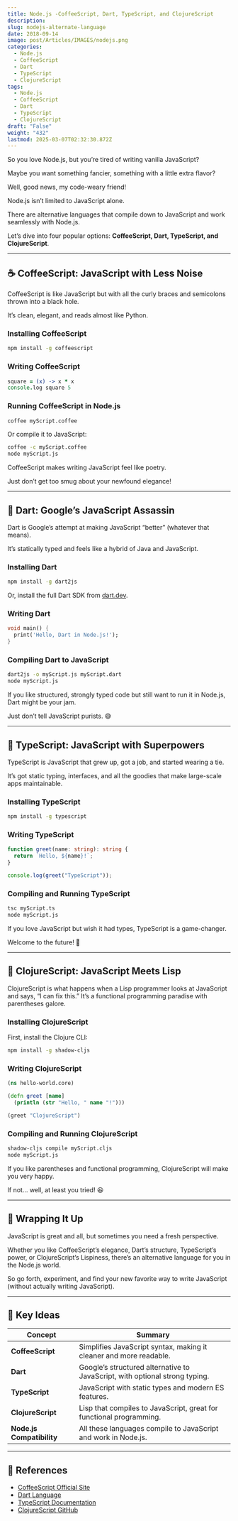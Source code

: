 ```yaml
---
title: Node.js -CoffeeScript, Dart, TypeScript, and ClojureScript
description: 
slug: nodejs-alternate-language
date: 2018-09-14
image: post/Articles/IMAGES/nodejs.png
categories:
  - Node.js
  - CoffeeScript
  - Dart
  - TypeScript
  - ClojureScript
tags:
  - Node.js
  - CoffeeScript
  - Dart
  - TypeScript
  - ClojureScript
draft: "False"
weight: "432"
lastmod: 2025-03-07T02:32:30.872Z
---
```

<!-- 
# Node.js - Alternate Languages: CoffeeScript, Dart, TypeScript, and ClojureScript -->

So you love Node.js, but you’re tired of writing vanilla JavaScript?

Maybe you want something fancier, something with a little extra flavor?

Well, good news, my code-weary friend!

Node.js isn’t limited to JavaScript alone.

There are alternative languages that compile down to JavaScript and work seamlessly with Node.js.

Let’s dive into four popular options: **CoffeeScript, Dart, TypeScript, and ClojureScript**.

***

## ☕ CoffeeScript: JavaScript with Less Noise

CoffeeScript is like JavaScript but with all the curly braces and semicolons thrown into a black hole.

It’s clean, elegant, and reads almost like Python.

### Installing CoffeeScript

```sh
npm install -g coffeescript
```

### Writing CoffeeScript

```coffee
square = (x) -> x * x
console.log square 5
```

### Running CoffeeScript in Node.js

```sh
coffee myScript.coffee
```

Or compile it to JavaScript:

```sh
coffee -c myScript.coffee
node myScript.js
```

CoffeeScript makes writing JavaScript feel like poetry.

Just don’t get too smug about your newfound elegance!

***

## 🎯 Dart: Google’s JavaScript Assassin

Dart is Google’s attempt at making JavaScript “better” (whatever that means).

It’s statically typed and feels like a hybrid of Java and JavaScript.

### Installing Dart

```sh
npm install -g dart2js
```

Or, install the full Dart SDK from [dart.dev](https://dart.dev/get-dart).

### Writing Dart

```dart
void main() {
  print('Hello, Dart in Node.js!');
}
```

### Compiling Dart to JavaScript

```sh
dart2js -o myScript.js myScript.dart
node myScript.js
```

If you like structured, strongly typed code but still want to run it in Node.js, Dart might be your jam.

Just don’t tell JavaScript purists. 😅

***

## 🔵 TypeScript: JavaScript with Superpowers

TypeScript is JavaScript that grew up, got a job, and started wearing a tie.

It’s got static typing, interfaces, and all the goodies that make large-scale apps maintainable.

### Installing TypeScript

```sh
npm install -g typescript
```

### Writing TypeScript

```typescript
function greet(name: string): string {
  return `Hello, ${name}!`;
}

console.log(greet("TypeScript"));
```

### Compiling and Running TypeScript

```sh
tsc myScript.ts
node myScript.js
```

If you love JavaScript but wish it had types, TypeScript is a game-changer.

Welcome to the future! 🚀

***

## 🌿 ClojureScript: JavaScript Meets Lisp

ClojureScript is what happens when a Lisp programmer looks at JavaScript and says, “I can fix this.” It’s a functional programming paradise with parentheses galore.

### Installing ClojureScript

First, install the Clojure CLI:

```sh
npm install -g shadow-cljs
```

### Writing ClojureScript

```clojure
(ns hello-world.core)

(defn greet [name]
  (println (str "Hello, " name "!")))

(greet "ClojureScript")
```

### Compiling and Running ClojureScript

```sh
shadow-cljs compile myScript.cljs
node myScript.js
```

If you like parentheses and functional programming, ClojureScript will make you very happy.

If not… well, at least you tried! 😆

***

## 🎉 Wrapping It Up

JavaScript is great and all, but sometimes you need a fresh perspective.

Whether you like CoffeeScript’s elegance, Dart’s structure, TypeScript’s power, or ClojureScript’s Lispiness, there’s an alternative language for you in the Node.js world.

So go forth, experiment, and find your new favorite way to write JavaScript (without actually writing JavaScript).

***

## 📌 Key Ideas

| Concept                   | Summary                                                                     |
| ------------------------- | --------------------------------------------------------------------------- |
| **CoffeeScript**          | Simplifies JavaScript syntax, making it cleaner and more readable.          |
| **Dart**                  | Google’s structured alternative to JavaScript, with optional strong typing. |
| **TypeScript**            | JavaScript with static types and modern ES features.                        |
| **ClojureScript**         | Lisp that compiles to JavaScript, great for functional programming.         |
| **Node.js Compatibility** | All these languages compile to JavaScript and work in Node.js.              |

***

## 🔗 References

* [CoffeeScript Official Site](https://coffeescript.org/)
* [Dart Language](https://dart.dev/)
* [TypeScript Documentation](https://www.typescriptlang.org/)
* [ClojureScript GitHub](https://github.com/clojure/clojurescript)
